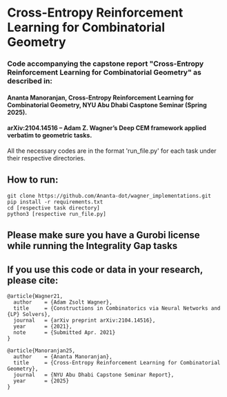 # Cross-Entropy Reinforcement Learning for Combinatorial Geometry

### Code accompanying the capstone report "Cross-Entropy Reinforcement Learning for Combinatorial Geometry" as described in:

#### Ananta Manoranjan, Cross-Entropy Reinforcement Learning for Combinatorial Geometry, NYU Abu Dhabi Casptone Seminar (Spring 2025).
#### arXiv:2104.14516 – Adam Z. Wagner’s Deep CEM framework applied verbatim to geometric tasks.




All the necessary codes are in the format 'run_file.py' for each task under their respective directories.

## How to run:
```
git clone https://github.com/Ananta-dot/wagner_implementations.git
pip install -r requirements.txt
cd [respective task directory]
python3 [respective run_file.py]
```

## Please make sure you have a Gurobi license while running the Integrality Gap tasks

## If you use this code or data in your research, please cite:
```
@article{Wagner21,
  author    = {Adam Zsolt Wagner},
  title     = {Constructions in Combinatorics via Neural Networks and {LP} Solvers},
  journal   = {arXiv preprint arXiv:2104.14516},
  year      = {2021},
  note      = {Submitted Apr. 2021}
}

@article{Manoranjan25,
  author    = {Ananta Manoranjan},
  title     = {Cross-Entropy Reinforcement Learning for Combinatorial Geometry},
  journal   = {NYU Abu Dhabi Capstone Seminar Report},
  year      = {2025}
}
```
